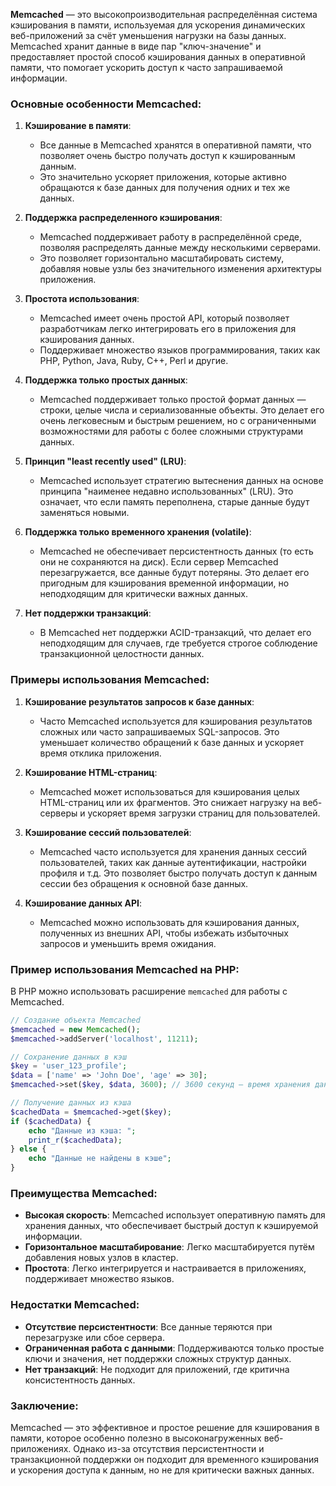 **Memcached** — это высокопроизводительная распределённая система кэширования в памяти, используемая для ускорения динамических веб-приложений за счёт уменьшения нагрузки на базы данных. Memcached хранит данные в виде пар "ключ-значение" и предоставляет простой способ кэширования данных в оперативной памяти, что помогает ускорить доступ к часто запрашиваемой информации.

### Основные особенности Memcached:

1. **Кэширование в памяти**:
   - Все данные в Memcached хранятся в оперативной памяти, что позволяет очень быстро получать доступ к кэшированным данным.
   - Это значительно ускоряет приложения, которые активно обращаются к базе данных для получения одних и тех же данных.

2. **Поддержка распределенного кэширования**:
   - Memcached поддерживает работу в распределённой среде, позволяя распределять данные между несколькими серверами.
   - Это позволяет горизонтально масштабировать систему, добавляя новые узлы без значительного изменения архитектуры приложения.

3. **Простота использования**:
   - Memcached имеет очень простой API, который позволяет разработчикам легко интегрировать его в приложения для кэширования данных.
   - Поддерживает множество языков программирования, таких как PHP, Python, Java, Ruby, C++, Perl и другие.

4. **Поддержка только простых данных**:
   - Memcached поддерживает только простой формат данных — строки, целые числа и сериализованные объекты. Это делает его очень легковесным и быстрым решением, но с ограниченными возможностями для работы с более сложными структурами данных.

5. **Принцип "least recently used" (LRU)**:
   - Memcached использует стратегию вытеснения данных на основе принципа "наименее недавно использованных" (LRU). Это означает, что если память переполнена, старые данные будут заменяться новыми.

6. **Поддержка только временного хранения (volatile)**:
   - Memcached не обеспечивает персистентность данных (то есть они не сохраняются на диск). Если сервер Memcached перезагружается, все данные будут потеряны. Это делает его пригодным для кэширования временной информации, но неподходящим для критически важных данных.

7. **Нет поддержки транзакций**:
   - В Memcached нет поддержки ACID-транзакций, что делает его неподходящим для случаев, где требуется строгое соблюдение транзакционной целостности данных.

### Примеры использования Memcached:

1. **Кэширование результатов запросов к базе данных**:
   - Часто Memcached используется для кэширования результатов сложных или часто запрашиваемых SQL-запросов. Это уменьшает количество обращений к базе данных и ускоряет время отклика приложения.

2. **Кэширование HTML-страниц**:
   - Memcached может использоваться для кэширования целых HTML-страниц или их фрагментов. Это снижает нагрузку на веб-серверы и ускоряет время загрузки страниц для пользователей.

3. **Кэширование сессий пользователей**:
   - Memcached часто используется для хранения данных сессий пользователей, таких как данные аутентификации, настройки профиля и т.д. Это позволяет быстро получать доступ к данным сессии без обращения к основной базе данных.

4. **Кэширование данных API**:
   - Memcached можно использовать для кэширования данных, полученных из внешних API, чтобы избежать избыточных запросов и уменьшить время ожидания.

### Пример использования Memcached на PHP:
В PHP можно использовать расширение `memcached` для работы с Memcached.

```php
// Создание объекта Memcached
$memcached = new Memcached();
$memcached->addServer('localhost', 11211);

// Сохранение данных в кэш
$key = 'user_123_profile';
$data = ['name' => 'John Doe', 'age' => 30];
$memcached->set($key, $data, 3600); // 3600 секунд — время хранения данных в кэше (1 час)

// Получение данных из кэша
$cachedData = $memcached->get($key);
if ($cachedData) {
    echo "Данные из кэша: ";
    print_r($cachedData);
} else {
    echo "Данные не найдены в кэше";
}
```

### Преимущества Memcached:
- **Высокая скорость**: Memcached использует оперативную память для хранения данных, что обеспечивает быстрый доступ к кэшируемой информации.
- **Горизонтальное масштабирование**: Легко масштабируется путём добавления новых узлов в кластер.
- **Простота**: Легко интегрируется и настраивается в приложениях, поддерживает множество языков.

### Недостатки Memcached:
- **Отсутствие персистентности**: Все данные теряются при перезагрузке или сбое сервера.
- **Ограниченная работа с данными**: Поддерживаются только простые ключи и значения, нет поддержки сложных структур данных.
- **Нет транзакций**: Не подходит для приложений, где критична консистентность данных.

### Заключение:
Memcached — это эффективное и простое решение для кэширования в памяти, которое особенно полезно в высоконагруженных веб-приложениях. Однако из-за отсутствия персистентности и транзакционной поддержки он подходит для временного кэширования и ускорения доступа к данным, но не для критически важных данных.